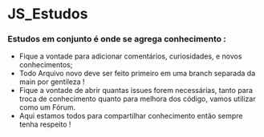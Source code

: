 # JS_Estudos
 ### Estudos em conjunto é onde se agrega conhecimento : 
 - Fique a vontade para adicionar comentários, curiosidades, e novos conhecimentos;
 - Todo Arquivo novo deve ser feito primeiro em uma branch separada da main por gentileza !
 - Fique a vontade de abrir quantas issues forem necessárias, tanto para troca de conhecimento quanto para melhora dos código, vamos utilizar como um Fórum.
 - Aqui estamos todos para compartilhar conhecimento então sempre tenha respeito !
